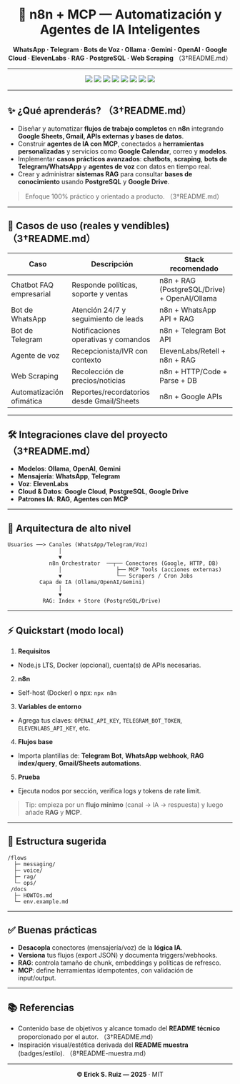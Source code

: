<!-- Banner centrado -->
<div align="center">

# 🚀 n8n + MCP — Automatización y Agentes de IA Inteligentes

**WhatsApp · Telegram · Bots de Voz · Ollama · Gemini · OpenAI · Google Cloud · ElevenLabs · RAG · PostgreSQL · Web Scraping** （3†README.md）

---

<!-- Badges -->
<img src="https://img.shields.io/badge/n8n-Automation-00B2FF?logo=n8n&style=for-the-badge&labelColor=0D1117" />
<img src="https://img.shields.io/badge/MCP-Model%20Context%20Protocol-6C63FF?style=for-the-badge&labelColor=0D1117" />
<img src="https://img.shields.io/badge/RAG-Retrieval%20Augmented%20Generation-FF7A59?style=for-the-badge&labelColor=0D1117" />
<img src="https://img.shields.io/badge/DB-PostgreSQL-336791?logo=postgresql&style=for-the-badge&labelColor=0D1117" />
<img src="https://img.shields.io/badge/Models-Ollama%20|%20OpenAI%20|%20Gemini-22CC88?style=for-the-badge&labelColor=0D1117" />
<img src="https://img.shields.io/badge/Messaging-WhatsApp%20|%20Telegram-25D366?style=for-the-badge&labelColor=0D1117" />
<img src="https://img.shields.io/badge/Voice-ElevenLabs-8A2BE2?style=for-the-badge&labelColor=0D1117" />
<img src="https://img.shields.io/badge/License-MIT-black?style=for-the-badge&labelColor=0D1117" />

</div>

---

## ✨ ¿Qué aprenderás? （3†README.md）
- Diseñar y automatizar **flujos de trabajo completos** en **n8n** integrando **Google Sheets, Gmail, APIs externas y bases de datos**.  
- Construir **agentes de IA con MCP**, conectados a **herramientas personalizadas** y servicios como **Google Calendar**, correo y **modelos**.  
- Implementar **casos prácticos avanzados**: **chatbots**, **scraping**, **bots de Telegram/WhatsApp** y **agentes de voz** con datos en tiempo real.  
- Crear y administrar **sistemas RAG** para consultar **bases de conocimiento** usando **PostgreSQL** y **Google Drive**.  

> Enfoque 100% práctico y orientado a producto. （3†README.md）

---

## 🧩 Casos de uso (reales y vendibles) （3†README.md）
| Caso | Descripción | Stack recomendado |
|---|---|---|
| Chatbot FAQ empresarial | Responde políticas, soporte y ventas | n8n + RAG (PostgreSQL/Drive) + OpenAI/Ollama |
| Bot de WhatsApp | Atención 24/7 y seguimiento de leads | n8n + WhatsApp API + RAG |
| Bot de Telegram | Notificaciones operativas y comandos | n8n + Telegram Bot API |
| Agente de voz | Recepcionista/IVR con contexto | ElevenLabs/Retell + n8n + RAG |
| Web Scraping | Recolección de precios/noticias | n8n + HTTP/Code + Parse + DB |
| Automatización ofimática | Reportes/recordatorios desde Gmail/Sheets | n8n + Google APIs |

---

## 🛠️ Integraciones clave del proyecto （3†README.md）
- **Modelos**: **Ollama**, **OpenAI**, **Gemini**  
- **Mensajería**: **WhatsApp**, **Telegram**  
- **Voz**: **ElevenLabs**  
- **Cloud & Datos**: **Google Cloud**, **PostgreSQL**, **Google Drive**  
- **Patrones IA**: **RAG**, **Agentes con MCP**  

---

## 🌇️ Arquitectura de alto nivel
```text
Usuarios ──> Canales (WhatsApp/Telegram/Voz)
                │
                ▼
             n8n Orchestrator  ──┬── Conectores (Google, HTTP, DB)
                │                 ├── MCP Tools (acciones externas)
                ▼                 └── Scrapers / Cron Jobs
          Capa de IA (Ollama/OpenAI/Gemini)
                │
                ▼
           RAG: Index + Store (PostgreSQL/Drive)
```

---

## ⚡ Quickstart (modo local)
1) **Requisitos**
- Node.js LTS, Docker (opcional), cuenta(s) de APIs necesarias.  
2) **n8n**
- Self-host (Docker) o npx: `npx n8n`  
3) **Variables de entorno**
- Agrega tus claves: `OPENAI_API_KEY`, `TELEGRAM_BOT_TOKEN`, `ELEVENLABS_API_KEY`, etc.  
4) **Flujos base**
- Importa plantillas de: **Telegram Bot**, **WhatsApp webhook**, **RAG index/query**, **Gmail/Sheets automations**.  
5) **Prueba**
- Ejecuta nodos por sección, verifica logs y tokens de rate limit.

> Tip: empieza por un **flujo mínimo** (canal → IA → respuesta) y luego añade **RAG** y **MCP**.

---

## 📂 Estructura sugerida
```
/flows
  ├─ messaging/
  ├─ voice/
  ├─ rag/
  └─ ops/
 /docs
  ├─ HOWTOs.md
  └─ env.example.md
```

---

## ✅ Buenas prácticas
- **Desacopla** conectores (mensajería/voz) de la **lógica IA**.  
- **Versiona** tus flujos (export JSON) y documenta triggers/webhooks.  
- **RAG**: controla tamaño de chunk, embeddings y políticas de refresco.  
- **MCP**: define herramientas idempotentes, con validación de input/output.

---

## 📚 Referencias
- Contenido base de objetivos y alcance tomado del **README técnico** proporcionado por el autor. （3†README.md）  
- Inspiración visual/estética derivada del **README muestra** (badges/estilo). （8†README-muestra.md）

---

<div align="center">
  
**© Erick S. Ruiz — 2025** · MIT

</div>
